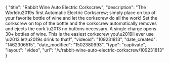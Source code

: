 {
    "title": "Rabbit Wine Auto Electric Corkscrew",
    "description": "The World\u2019s first Automatic Electric Corkscrew; simply place on top of your favorite bottle of wine and let the corkscrew do all the work! Set the corkscrew on top of the bottle and the corkscrew automatically removes and ejects the cork \u2013 no buttons necessary. A single charge opens 30+ bottles of wine. This is the easiest corkscrew you\u2019ll ever use \u2013 let\u2019s drink to that!",
    "videoid": "109231813",
    "date_created": "1462306515",
    "date_modified": "1502380993",
    "type": "captivate",
    "layout": "video",
    "url": "\/v\/rabbit-wine-auto-electric-corkscrew\/109231813"
}